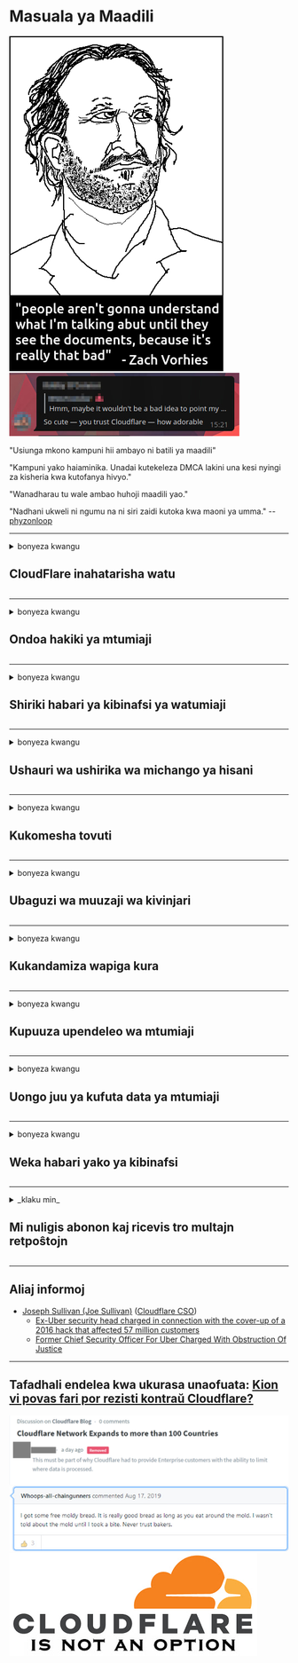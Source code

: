 # Masuala ya Maadili

![](../image/itsreallythatbad.jpg)
![](../image/telegram/c81238387627b4bfd3dcd60f56d41626.jpg)

"Usiunga mkono kampuni hii ambayo ni batili ya maadili"

"Kampuni yako haiaminika. Unadai kutekeleza DMCA lakini una kesi nyingi za kisheria kwa kutofanya hivyo."

"Wanadharau tu wale ambao huhoji maadili yao."

"Nadhani ukweli ni ngumu na ni siri zaidi kutoka kwa maoni ya umma."  -- [phyzonloop](https://twitter.com/phyzonloop)


---


<details>
<summary>bonyeza kwangu

## CloudFlare inahatarisha watu
</summary>


Cloudflare inatuma barua pepe za barua taka kwa watumizi wasio Cloudflare.

- Tuma tu barua pepe kwa wanachama ambao wameamua kuingia
- Mtumiaji anaposema "acha", basi acha kutuma barua pepe

Ni rahisi. Lakini Cloudflare hajali.
Cloudflare alisema kutumia huduma yao kunaweza kuwazuia spammers wote au washambuliaji.
Je! Tunawezaje kuzima Cloudflare bila kuamsha Cloudflare?


| 🖼 | 🖼 |
| --- | --- |
| ![](../image/cfspam01.jpg) | ![](../image/cfspam03.jpg) |
| ![](../image/cfspam02.jpg) | ![](../image/cfspambrittany.jpg)<br>![](../image/cfspamtwtr.jpg) |

</details>

---

<details>
<summary>bonyeza kwangu

## Ondoa hakiki ya mtumiaji
</summary>


Maoni hasi ya ukaguzi wa Cloudflare.
Ikiwa unachapisha maandishi ya anti-Cloudflare kwenye Twitter, una nafasi ya kupata jibu kutoka kwa mfanyikazi wa Cloudflare na ujumbe wa "Hapana, sio".
Ikiwa utachapisha hakiki mbaya kwenye wavuti yoyote ya ukaguzi, watajaribu kuipuuza.


| 🖼 | 🖼 |
| --- | --- |
| ![](../image/cfcenrev_01.jpg)<br>![](../image/cfcenrev_02.jpg) | ![](../image/cfcenrev_03.jpg) |

</details>

---

<details>
<summary>bonyeza kwangu

## Shiriki habari ya kibinafsi ya watumiaji
</summary>


Cloudflare ina shida kubwa ya udhalilishaji.
Cloudflare inashiriki habari za kibinafsi za wale ambao wanalalamika juu ya tovuti zilizopangishwa.
Wakati mwingine wanakuuliza upe kitambulisho chako cha kweli.
Ikiwa hutaki kunyanyaswa, kushambuliwa, kushonwa au kuuawa, ni bora ukae mbali na tovuti zilizohifadhiwa na Cloudfla.


| 🖼 | 🖼 |
| --- | --- |
| ![](../image/cfdox_what.jpg) | ![](../image/cfdox_swat.jpg) |
| ![](../image/cfdox_kill.jpg) | ![](../image/cfdox_threat.jpg) |
| ![](../image/cfdox_dox.jpg) | ![](../image/cfdox_ex1.jpg) |
| ![](../image/cfabuseform.jpg) | ![](../image/cfdox_ex2.jpg) |

</details>

---

<details>
<summary>bonyeza kwangu

## Ushauri wa ushirika wa michango ya hisani
</summary>


CloudFlare inauliza michango ya hisani.
Inasikitisha kabisa kwamba shirika la Amerika litauliza misaada kando na mashirika isiyo ya faida ambayo yana sababu nzuri.
Ikiwa unapenda kuzuia watu au kupoteza wakati wa watu wengine, unaweza kutaka kuagiza pesa kwa wafanyikazi wa Cloudflare.


![](../image/cfdonate.jpg)

</details>

---

<details>
<summary>bonyeza kwangu

## Kukomesha tovuti
</summary>


Je! Utafanya nini ikiwa tovuti yako itaanguka ghafla?
Kuna taarifa kwamba Cloudflare inafuta usanidi wa mtumiaji au kuzuia huduma bila onyo lolote, kimya.
Tunashauri utafute mtoaji bora.

![](../image/cftmnt.jpg)

</details>

---

<details>
<summary>bonyeza kwangu

## Ubaguzi wa muuzaji wa kivinjari
</summary>


CloudFlare inapeana upendeleo kwa wale wanaotumia Firefox wakati wanapeana mateso mabaya kwa watumiaji wa wasio-Tor-Kivinjari juu ya Tor.
Watumiaji wa Tor ambao ambao wanakataa kutekeleza jalada lisilo la bure pia wanapata matibabu mabaya.
Ukosefu huu wa upatikanaji ni unyanyasaji wa kutokubalika kwa mtandao na utumiaji mbaya wa madaraka.

![](../image/browdifftbcx.gif)

- Kushoto: Kivinjari cha Tor, kulia: Chrome. Anwani hiyo hiyo ya IP.

![](../image/browserdiff.jpg)

- Kushoto: Jalascript ya Kivinjari Imewashwa, Kuki imewezeshwa
- Kulia: Javascript ya Google Imewashwa, Kichukiza Walemavu

![](../image/cfsiryoublocked.jpg)

- QuteBrowser (kivinjari kidogo) bila Tor (Clearnet IP)

| ***Kivinjari*** | ***Upataji matibabu*** |
| --- | --- |
| Tor Browser (Javascript imewezeshwa) | upatikanaji unaruhusiwa |
| Firefox (Javascript imewezeshwa) | upatikanaji umepotoshwa |
| Chromium (Javascript imewezeshwa) | upatikanaji umepotoshwa |
| Chromium or Firefox (Javascript imezimwa) | Ufikiaji umekataliwa |
| Chromium or Firefox (Cookie imezimwa) | Ufikiaji umekataliwa |
| QuteBrowser | Ufikiaji umekataliwa |
| lynx | Ufikiaji umekataliwa |
| w3m | Ufikiaji umekataliwa |
| wget | Ufikiaji umekataliwa |


Kwa nini usitumie kitufe cha Sauti kutatua changamoto rahisi?

Ndio, kuna kitufe cha sauti, lakini kila wakati haifanyi kazi zaidi ya Tor.
Utapata ujumbe huu utakapobonyeza:

```
Jaribu tena baadae
Kompyuta yako au mtandao unaweza kuwa unatuma maswali otomatiki.
Ili kulinda watumiaji wetu, hatuwezi kushughulikia ombi lako hivi sasa.
Kwa maelezo zaidi tembelea ukurasa wetu wa msaada
```

</details>

---

<details>
<summary>bonyeza kwangu

## Kukandamiza wapiga kura
</summary>


Wapiga kura katika majimbo ya Amerika wanajiandikisha kupiga kura kupitia tovuti ya katibu wa serikali katika jimbo la makazi yao.
Ofisi za katibu wa serikali zinazodhibitiwa na Republican zinahusika katika kukandamiza wapiga kura kwa kupitisha tovuti ya katibu wa serikali kupitia Cloudflare.
Unyanyasaji mbaya wa Cloudflare wa watumiaji wa Tor, msimamo wake wa MITM kama hatua kuu ya uchunguzi wa ulimwengu, na jukumu lake lenye kudhuru kwa jumla hufanya wafanya kura watarajiwa wasite kusajili.
Liberals haswa huwa zinajumuisha usiri.
Njia za usajili wa wapigakura zinakusanya habari nyeti juu ya upigaji kura wa kisiasa wa wapiga kura, anwani ya kibinafsi ya kibinafsi, nambari ya usalama wa kijamii, na tarehe ya kuzaliwa.
Mataifa mengi hufanya subset ya habari hiyo kupatikana hadharani, lakini Cloudflare huona habari hiyo yote wakati mtu anasajili kupiga kura.

Kumbuka kuwa usajili wa karatasi hauzuilii Cloudflare kwa sababu katibu wa wafanyikazi wa uingiaji wa data ya serikali atatumia wavuti ya Cloudflare kuingia data.

| 🖼 | 🖼 |
| --- | --- |
| ![](../image/cfvotm_01.jpg) | ![](../image/cfvotm_02.jpg) |

- Change.org ni tovuti maarufu ya kukusanya kura na kuchukua hatua.
“watu kila mahali wanaanza kampeni, kuhamasisha wafuasi, na kufanya kazi na watoa maamuzi kutoa suluhisho.”
Kwa bahati mbaya, watu wengi hawawezi kuona mabadiliko.org kabisa kutokana na kichujio cha fujo cha Cloudflare.
Wanazuiwa kusaini ombi, na hivyo kuwatenga kutoka kwa mchakato wa kidemokrasia.
Kutumia jukwaa lingine lisilo na wingu kama vile CloudPback kunasaidia kurekebisha shida.

| 🖼 | 🖼 |
| --- | --- |
| ![](../image/changeorgasn.jpg) | ![](../image/changeorgtor.jpg) |

- "Mradi wa Athene" wa Cloudflare "inatoa kiwango cha biashara cha bure kwa tovuti za uchaguzi za serikali za mitaa na za mitaa.
Walisema "watu wao wanaweza kupata habari za uchaguzi na usajili wa wapigakura" lakini huu ni uwongo kwa sababu watu wengi hawawezi kuvinjari tovuti kabisa.

</details>

---

<details>
<summary>bonyeza kwangu

## Kupuuza upendeleo wa mtumiaji
</summary>


Ikiwa utachagua kitu, unatarajia kwamba hautapokea barua pepe kuhusu hilo.
Cloudflare hupuuza upendeleo wa watumiaji na kushiriki data na mashirika ya mtu wa tatu bila idhini ya mteja.
Ikiwa unatumia mpango wao wa bure, wakati mwingine wanakutumia barua pepe wakikuuliza kununua usajili wa kila mwezi.

![](../image/cfviopl_tp.jpg)

</details>

---

<details>
<summary>bonyeza kwangu

## Uongo juu ya kufuta data ya mtumiaji
</summary>


Kulingana na blogi ya mteja wa zamani wa Cloudflare, Cloudflare iko uwongo juu ya kufuta akaunti.
Siku hizi, kampuni nyingi huhifadhi data yako baada ya kufunga au kuondoa akaunti yako.
Kampuni nyingi nzuri hutaja juu yake katika sera zao za faragha.
Cloudflare? Hapana.

```
2019-08-05 CloudFlare ilinitumia thibitisho kwamba wataondoa akaunti yangu.
2019-10-02 Nilipokea barua pepe kutoka CloudFlare "kwa sababu mimi ni mteja"
```

Cloudflare hakujua juu ya neno "ondoa".
Ikiwa imeondolewa kweli, kwa nini mteja huyu wa zamani alipata barua pepe?
Alisema pia kwamba sera ya faragha ya Cloudflare haitaja kuhusu hilo.

```
Sera yao mpya ya faragha haileti yoyote ya kutunza data kwa mwaka.
```

![](../image/cfviopl_notdel.jpg)

Unawezaje kuamini Cloudflare ikiwa sera zao za faragha ni LIE?

</details>

---

<details>
<summary>bonyeza kwangu

## Weka habari yako ya kibinafsi
</summary>


Kufuta akaunti ya Cloudflare ni kiwango ngumu.

```
Peana tikiti ya msaada ukitumia kitengo cha "Akaunti",
na uombe ufutaji wa akaunti kwenye mwili wa ujumbe.
Lazima usiwe na vikoa au kadi za mkopo zilizowekwa kwenye akaunti yako kabla ya kuomba kufutwa.
```

Utapokea barua pepe hii ya uthibitisho.

![](../image/cf_deleteandkeep.jpg)

"Tumeanza kuchakata ombi lako la kufuta" lakini "Tutaendelea kuhifadhi habari yako ya kibinafsi".

Je! Unaweza "kuamini" hii?

</details>

---

<details>
<summary>_klaku min_

## Mi nuligis abonon kaj ricevis tro multajn retpoŝtojn
</summary>


La uzanto nuligis sian 'Cloudflare stream' abonon kaj li ricevas retpoŝtajn memorigilojn ĉiutage por rememorigi lin pri nuligita abono.
Ne estas malaprobita butono. Kiel vi ĉesas ĉi tiun frenezon?

![](../image/barrageemailcancelsubscription.jpg)

Cloudflare diris al ĉi tiu uzanto kontakti subtenteamo kaj peti ĉiujn viajn enhavojn forigi.

- [t](https://web.archive.org/web/20210412165334/https://twitter.com/JohnHaldson/status/1381651569247088650)

</details>

---

## Aliaj informoj

- [Joseph Sullivan (Joe Sullivan)](../cloudflare_inc/cloudflare_members.md) ([Cloudflare CSO](https://twitter.com/eastdakota/status/1296522269313785862))
  - [Ex-Uber security head charged in connection with the cover-up of a 2016 hack that affected 57 million customers](https://www.businessinsider.com/uber-data-hack-security-head-joe-sullivan-charged-cover-up-2020-8)
  - [Former Chief Security Officer For Uber Charged With Obstruction Of Justice](https://www.justice.gov/usao-ndca/pr/former-chief-security-officer-uber-charged-obstruction-justice)


---

## Tafadhali endelea kwa ukurasa unaofuata:   [Kion vi povas fari por rezisti kontraŭ Cloudflare?](sw.action.md)

![](../image/censor_cloudflare_blogcomment.jpg)
![](../image/freemoldybread.jpg)
![](../image/cfisnotanoption.jpg)
